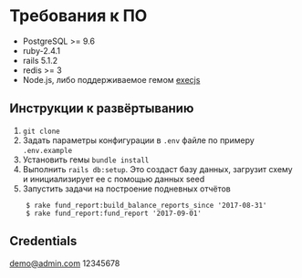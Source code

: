 # Требования к ПО

+ PostgreSQL >= 9.6
+ ruby-2.4.1
+ rails 5.1.2
+ redis >= 3
+ Node.js, либо поддерживаемое гемом [execjs](https://github.com/sstephenson/execjs)

## Инструкции к развёртыванию

1. `git clone`
2. Задать параметры конфигурации в `.env` файле по примеру `.env.example`
3. Установить гемы `bundle install`
4. Выполнить `rails db:setup`. Это создаст базу данных, загрузит схему и инициализирует ее с помощью данных seed
5. Запустить задачи на построение подневных отчётов
```
    $ rake fund_report:build_balance_reports_since '2017-08-31'
    $ rake fund_report:fund_report '2017-09-01'
```

## Credentials

demo@admin.com
12345678
